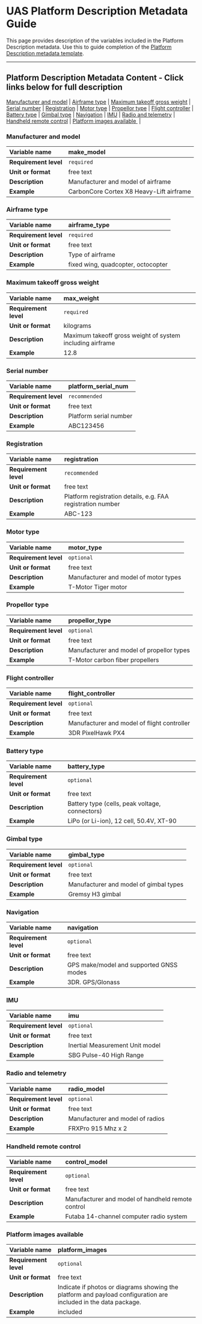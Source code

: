 # UAS Platform Description Metadata Guide

This page provides description of the variables included in the Platform Description metadata. Use this to guide completion of the [Platform Description metadata template](https://github.com/ess-dive-community/essdive-uas/tree/main/templates). 

---  
## Platform Description Metadata Content - Click links below for full description

[Manufacturer and model](#Manufacturer-and-model) |
[Airframe type](#Airframe-type) |
[Maximum takeoff gross weight](#Maximum-takeoff-gross-weight) |
[Serial number](#Serial-number) |
[Registration](#Registration) |
[Motor type](#Motor-type) |
[Propellor type](#Propellor-type) |
[Flight controller](#Flight-controller) |
[Battery type](#Battery-type) |
[Gimbal type](#Gimbal-Type) |
[Navigation](#Navigation) |
[IMU](#IMU) |
[Radio and telemetry](#Radio-and-telemetry) |
[Handheld remote control](#Handheld-remote-control) |
[Platform images available ](#Platform-images-available) |

### Manufacturer and model
|**Variable name**|make_model|
|:----------------------------------------------------|:----------------------------------------------------|
|**Requirement level**|`required`|
|**Unit or format**|free text|
|**Description**|Manufacturer and model of airframe|
|**Example**|CarbonCore Cortex X8 Heavy-Lift airframe|


### Airframe type
|**Variable name**|airframe_type|
|:----------------------------------------------------|:----------------------------------------------------|
|**Requirement level**|`required`|
|**Unit or format**|free text|
|**Description**|Type of airframe|
|**Example**|fixed wing, quadcopter, octocopter|


### Maximum takeoff gross weight
|**Variable name**|max_weight|
|:----------------------------------------------------|:----------------------------------------------------|
|**Requirement level**|`required`|
|**Unit or format**|kilograms|
|**Description**|Maximum takeoff gross weight of system including airframe|
|**Example**|12.8|


### Serial number
|**Variable name**|platform_serial_num|
|:----------------------------------------------------|:----------------------------------------------------|
|**Requirement level**|`recommended`|
|**Unit or format**|free text|
|**Description**|Platform serial number|
|**Example**|ABC123456|


### Registration
|**Variable name**|registration|
|:----------------------------------------------------|:----------------------------------------------------|
|**Requirement level**|`recommended`|
|**Unit or format**|free text|
|**Description**|Platform registration details, e.g. FAA registration number|
|**Example**|ABC-123|


### Motor type
|**Variable name**|motor_type|
|:----------------------------------------------------|:----------------------------------------------------|
|**Requirement level**|`optional`|
|**Unit or format**|free text|
|**Description**|Manufacturer and model of motor types|
|**Example**|T-Motor Tiger motor|


### Propellor type
|**Variable name**|propellor_type|
|:----------------------------------------------------|:----------------------------------------------------|
|**Requirement level**|`optional`|
|**Unit or format**|free text|
|**Description**|Manufacturer and model of propellor types|
|**Example**|T-Motor carbon fiber propellers|


### Flight controller
|**Variable name**|flight_controller|
|:----------------------------------------------------|:----------------------------------------------------|
|**Requirement level**|`optional`|
|**Unit or format**|free text|
|**Description**|Manufacturer and model of flight controller|
|**Example**|3DR PixelHawk PX4|


### Battery type
|**Variable name**|battery_type|
|:----------------------------------------------------|:----------------------------------------------------|
|**Requirement level**|`optional`|
|**Unit or format**|free text|
|**Description**|Battery type (cells, peak voltage, connectors)|
|**Example**|LiPo (or Li-ion), 12 cell, 50.4V, XT-90|


### Gimbal type
|**Variable name**|gimbal_type|
|:----------------------------------------------------|:----------------------------------------------------|
|**Requirement level**|`optional`|
|**Unit or format**|free text|
|**Description**|Manufacturer and model of gimbal types|
|**Example**|Gremsy H3 gimbal|


### Navigation
|**Variable name**|navigation|
|:----------------------------------------------------|:----------------------------------------------------|
|**Requirement level**|`optional`|
|**Unit or format**|free text|
|**Description**|GPS make/model and supported GNSS modes|
|**Example**|3DR. GPS/Glonass|


### IMU
|**Variable name**|imu|
|:----------------------------------------------------|:----------------------------------------------------|
|**Requirement level**|`optional`|
|**Unit or format**|free text|
|**Description**|Inertial Measurement Unit model|
|**Example**|SBG Pulse-40 High Range|


### Radio and telemetry
|**Variable name**|radio_model|
|:----------------------------------------------------|:----------------------------------------------------|
|**Requirement level**|`optional`|
|**Unit or format**|free text|
|**Description**|Manufacturer and model of radios|
|**Example**|FRXPro 915 Mhz x 2|


### Handheld remote control
|**Variable name**|control_model|
|:----------------------------------------------------|:----------------------------------------------------|
|**Requirement level**|`optional`|
|**Unit or format**|free text|
|**Description**|Manufacturer and model of handheld remote control|
|**Example**|Futaba 14-channel computer radio system|


### Platform images available
|**Variable name**|platform_images|
|:----------------------------------------------------|:----------------------------------------------------|
|**Requirement level**|`optional`|
|**Unit or format**|free text|
|**Description**|Indicate if photos or diagrams showing the platform and payload configuration are included in the data package.|
|**Example**|included|
